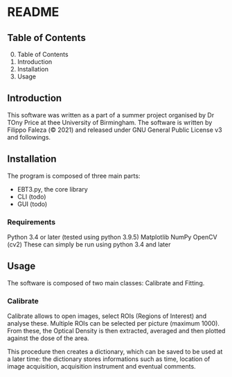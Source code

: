 # README
## Table of Contents

0. Table of Contents
1. Introduction
2. Installation
3. Usage

## Introduction
This software was written as a part of a summer project organised by Dr TOny Price at thee University of Birmingham. The software is written by Filippo Faleza (© 2021) and released under GNU General Public License v3 and followings.

## Installation
The program is composed of three main parts: 
- EBT3.py, the core library
- CLI (todo)
- GUI (todo)

### Requirements
Python 3.4 or later (tested using python 3.9.5)
Matplotlib
NumPy
OpenCV (cv2)
These can simply be run using python 3.4 and later

## Usage
The software is composed of two main classes: Calibrate and Fitting. 

### Calibrate
Calibrate allows to open images, select ROIs (Regions of Interest) and analyse these. Multiple ROIs can be selected per picture (maximum 1000). From these, the Optical Density is then extracted, averaged and then plotted against the dose of the area.

This procedure then creates a dictionary, which can be saved to be used at a later time: the dictionary stores informations such as time, location of image acquisition, acquisition instrument and eventual comments.

#### 

